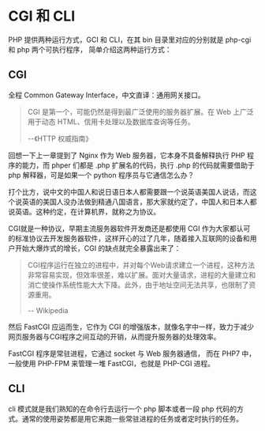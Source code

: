 # CGI 和 CLI

PHP 提供两种运行方式，GCI 和 CLI，在其 bin 目录里对应的分别就是 php-cgi 和 php 两个可执行程序， 简单介绍这两种运行方式：

## CGI

全程 Common Gateway Interface，中文直译：通用网关接口。

> CGI 是第一个，可能仍然是得到最广泛使用的服务器扩展。在 Web 上广泛用于动态 HTML、信用卡处理以及数据库查询等任务。
>
> --《HTTP 权威指南》

回想一下上一章提到了 Nginx 作为 Web 服务器，它本身不具备解释执行 PHP 程序的能力，而 phper 们都是 .php 扩展名的代码，执行  .php 的代码就需要借助于 php 解释器，可是如果一个 python 程序员与它通信怎么办？

打个比方，说中文的中国人和说日语日本人都需要跟一个说英语美国人说话，而这个说英语的美国人没办法做到精通八国语言，那大家就约定了，中国人和日本人都说英语。这种约定，在计算机界，就称之为协议。

CGI就是一种协议，早期主流服务器软件开发商还是都使用 CGI 作为大家都认可的标准协议去开发服务器软件，这样开心的过了几年，随着接入互联网的设备和用户开始大爆炸式的增长，CGI 的缺点就完全暴露出来了：

> CGI程序运行在独立的进程中，并对每个Web请求建立一个进程，这种方法非常容易实现，但效率很差，难以扩展。面对大量请求，进程的大量建立和消亡使操作系统性能大大下降。此外，由于地址空间无法共享，也限制了资源重用。
>
> -- Wikipedia

然后 FastCGI 应运而生，它作为 CGI 的增强版本，就像名字中一样，致力于减少网页服务器与CGI程序之间互动的开销，从而提升服务器的处理效率。

FastCGI 程序是常驻进程，它通过 socket 与 Web 服务器通信， 而在 PHP7 中，一般使用 PHP-FPM 来管理一堆 FastCGI，也就是 PHP-CGI 进程。

## CLI

cli 模式就是我们熟知的在命令行去运行一个 php 脚本或者一段 php 代码的方式。通常的使用姿势都是用它来跑一些常驻进程的任务或者定时执行的任务。



